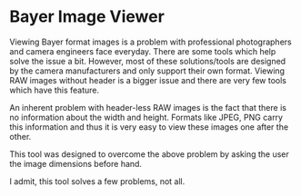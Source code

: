 # Bayer Image Viewer

Viewing Bayer format images is a problem with professional photographers and camera engineers face everyday. There are some tools which help solve the issue a bit. However, most of these solutions/tools are designed by the camera manufacturers and only support their own format. Viewing RAW images without header is a bigger issue and there are very few tools which have this feature. 

An inherent problem with header-less RAW images is the fact that there is no information about the width and height. Formats like JPEG, PNG carry this information and thus it is very easy to view these images one after the other. 

This tool was designed to overcome the above problem by asking the user the image dimensions before hand. 

I admit, this tool solves a few problems, not all.
